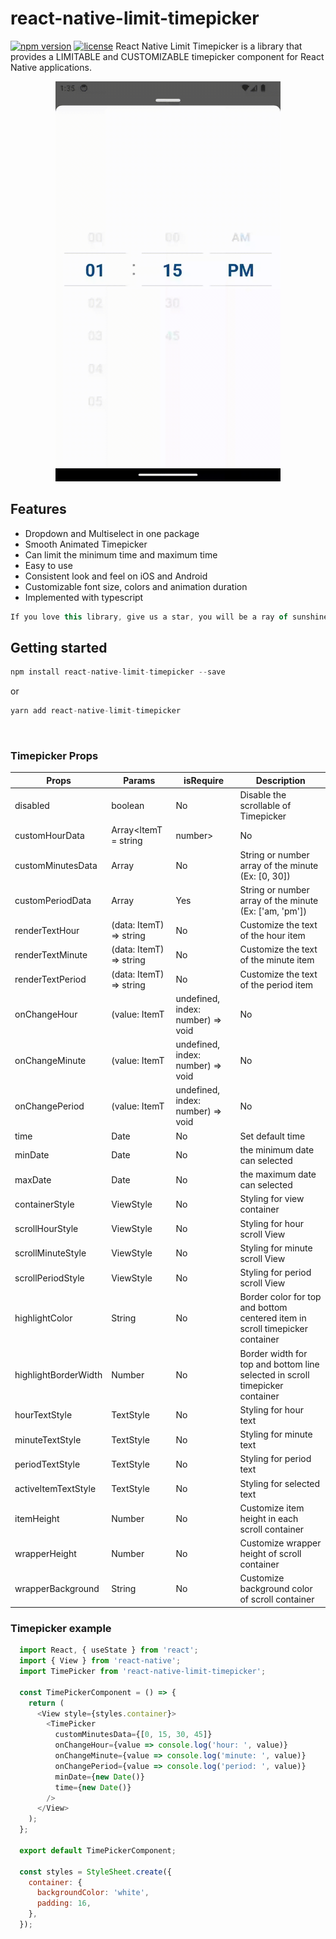<!-- [<img src="https://github.com/hoaphantn7604/file-upload/blob/master/document/dropdown/react-native-limit-timepicker-demo.png">](https://github.com/hoaphantn7604/file-upload/blob/master/document/dropdown/react-native-limit-timepicker-demo.png) -->

# react-native-limit-timepicker
[![npm version](https://img.shields.io/npm/v/react-native-limit-timepicker.svg)](https://www.npmjs.com/package/react-native-limit-timepicker)
[![license](https://img.shields.io/github/license/tqdungnb9x/react-native-limit-timepicker.svg)](https://opensource.org/licenses/MIT)
React Native Limit Timepicker is a library that provides a LIMITABLE and CUSTOMIZABLE timepicker component for React Native applications.

 <p align="center">
   <img width="360" 
     height="640" src="./example/demo.gif">
</p>

## Features
* Dropdown and Multiselect in one package
* Smooth Animated Timepicker
* Can limit the minimum time and maximum time
* Easy to use
* Consistent look and feel on iOS and Android
* Customizable font size, colors and animation duration
* Implemented with typescript

```js
If you love this library, give us a star, you will be a ray of sunshine in our lives :)
```

## Getting started
```js
npm install react-native-limit-timepicker --save
```
or

```js
yarn add react-native-limit-timepicker
```
<!-- ### Demo

[<img src="https://github.com/hoaphantn7604/file-upload/blob/master/document/dropdown/react-native-limit-timepicker-thumbnal.jpg">](https://youtu.be/FhTDR_Ad_14) -->

<br />

<!-- ![](https://github.com/hoaphantn7604/file-upload/blob/master/document/dropdown/react-native-drpdown.gif)
![](https://github.com/hoaphantn7604/file-upload/blob/master/document/dropdown/react-native-multiselect.gif) -->

### Timepicker Props
| Props                | Params                  | isRequire                         | Description                                                                  |
| -------------------- | ----------------------- | --------------------------------- | ---------------------------------------------------------------------------- |
| disabled             | boolean                 | No                                | Disable the scrollable of Timepicker                                         |
| customHourData       | Array<ItemT = string    | number>                           | No                                                                           | String or number array of the hour (Ex:  [0, 1, 2, 3, 4, 5, 6, 7, 8, 9, 10, 11])                       |
| customMinutesData    | Array<ItemT>            | No                                | String or number array of the minute (Ex:  [0, 30])                          |
| customPeriodData     | Array<ItemT>            | Yes                               | String or number array of the minute (Ex:  ['am, 'pm'])                      |
| renderTextHour       | (data: ItemT) => string | No                                | Customize the text of the hour item                                          |
| renderTextMinute     | (data: ItemT) => string | No                                | Customize the text of the minute item                                        |
| renderTextPeriod     | (data: ItemT) => string | No                                | Customize the text of the period item                                        |
| onChangeHour         | (value: ItemT           | undefined, index: number) => void | No                                                                           | Called when the hour's momentum scroll ends (scroll which occurs as the ScrollView glides to a stop)   |
| onChangeMinute       | (value: ItemT           | undefined, index: number) => void | No                                                                           | Called when the minute's momentum scroll ends (scroll which occurs as the ScrollView glides to a stop) |
| onChangePeriod       | (value: ItemT           | undefined, index: number) => void | No                                                                           | Called when the period's momentum scroll ends (scroll which occurs as the ScrollView glides to a stop) |
| time                 | Date                    | No                                | Set default time                                                             |
| minDate              | Date                    | No                                | the minimum date can selected                                                |
| maxDate              | Date                    | No                                | the maximum date can selected                                                |
| containerStyle       | ViewStyle               | No                                | Styling for view container                                                   |
| scrollHourStyle      | ViewStyle               | No                                | Styling for hour scroll View                                                 |
| scrollMinuteStyle    | ViewStyle               | No                                | Styling for minute scroll View                                               |
| scrollPeriodStyle    | ViewStyle               | No                                | Styling for period scroll View                                               |
| highlightColor       | String                  | No                                | Border color for top and bottom centered item in scroll timepicker container |
| highlightBorderWidth | Number                  | No                                | Border width for top and bottom line selected in scroll timepicker container |
| hourTextStyle        | TextStyle               | No                                | Styling for hour text                                                        |
| minuteTextStyle      | TextStyle               | No                                | Styling for minute text                                                      |
| periodTextStyle      | TextStyle               | No                                | Styling for period text                                                      |
| activeItemTextStyle  | TextStyle               | No                                | Styling for selected text                                                    |
| itemHeight           | Number                  | No                                | Customize item height in each scroll container                               |
| wrapperHeight        | Number                  | No                                | Customize wrapper height of scroll container                                 |
| wrapperBackground    | String                  | No                                | Customize background color of scroll container                               |


### Timepicker example
<!-- ![](https://github.com/hoaphantn7604/file-upload/blob/master/document/dropdown/react-native-dropdown-1.png) -->
```js
  import React, { useState } from 'react';
  import { View } from 'react-native';
  import TimePicker from 'react-native-limit-timepicker';

  const TimePickerComponent = () => {
    return (
      <View style={styles.container}>
        <TimePicker
          customMinutesData={[0, 15, 30, 45]}
          onChangeHour={value => console.log('hour: ', value)}
          onChangeMinute={value => console.log('minute: ', value)}
          onChangePeriod={value => console.log('period: ', value)}
          minDate={new Date()}
          time={new Date()}
        />
      </View>
    );
  };

  export default TimePickerComponent;

  const styles = StyleSheet.create({
    container: {
      backgroundColor: 'white',
      padding: 16,
    },
  });
```

<br/>

<!-- [<img src="https://github.com/hoaphantn7604/file-upload/blob/master/document/profile/hoa_phan_dev_banner.png">](https://github.com/hoaphantn7604) -->
 
